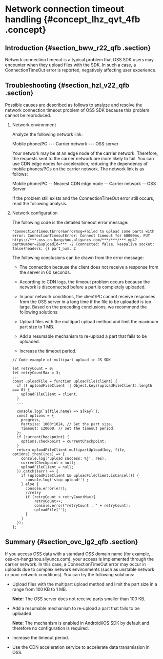 # Network connection timeout handling {#concept_lhz_qvt_4fb .concept}

## Introduction {#section_bww_r22_qfb .section}

Network connection timeout is a typical problem that OSS SDK users may encounter when they upload files with the SDK. In such a case, a ConnectionTimeOut error is reported, negatively affecting user experience.

## Troubleshooting {#section_hzl_v22_qfb .section}

Possible causes are described as follows to analyze and resolve the network connection timeout problem of OSS SDK because this problem cannot be reproduced.

1.  Network environment

    Analyze the following network link:

    Mobile phone/PC --- Carrier network --- OSS server

    Your network may be at an edge node of the carrier network. Therefore, the requests sent to the carrier network are more likely to fail. You can use CDN edge nodes for acceleration, reducing the dependency of mobile phones/PCs on the carrier network. The network link is as follows:

    Mobile phone/PC -- Nearest CDN edge node -- Carrier network -- OSS Server

    If the problem still exists and the ConnectionTimeOut error still occurs, read the following analysis.

2.  Network configuration

    The following code is the detailed timeout error message:

    ```
    "ConnectionTimeoutError&errormsg=Failed to upload some parts with error: ConnectionTimeoutError: Connect timeout for 60000ms, PUT https://***.oss-cn-hangzhou.aliyuncs.com/***/***/***.mp4?partNumber=2&uploadId=*** -2 (connected: false, keepalive socket: false)headers: {} part_num: 2
    ```

    The following conclusions can be drawn from the error message:

    -   The connection because the client does not receive a response from the server in 60 seconds.
    -   According to CDN logs, the timeout problem occurs because the network is disconnected before a part is completely uploaded.
    -   In poor network conditions, the client/PC cannot receive responses from the OSS server in a long time if the file to be uploaded is too large.
    Based on the preceding conclusions, we recommend the following solutions:

    -   Upload files with the multipart upload method and limit the maximum part size to 1 MB.
    -   Add a resumable mechanism to re-upload a part that fails to be uploaded.
    -   Increase the timeout period.
    ```
    // Code example of multipart upload in JS SDK
    
    let retryCount = 0;
    let retryCountMax = 3;
    ...
    const uploadFile = function uploadFile(client) {
      if (! uploadFileClient || Object.keys(uploadFileClient).length === 0) {
        uploadFileClient = client;
      }
      ...
      
      console.log(`${file.name} => ${key}`);
      const options = {
        progress,
        Partsize: 1000*1024, // Set the part size.
        Timeout: 120000, // Set the timeout period.
      };
      if (currentCheckpoint) {
        options.checkpoint = currentCheckpoint;
      }
      return uploadFileClient.multipartUpload(key, file, options).then((res) => {
        console.log('upload success: %j', res);
        currentCheckpoint = null;
        uploadFileClient = null;
      }).catch((err) => {
        if (uploadFileClient && uploadFileClient.isCancel()) {
          console.log('stop-upload!') ;
        } else {
          console.error(err);
          //retry
          if (retryCount < retryCountMax){
              retryCount++;
              console.error("retryCount : " + retryCount);
              uploadFile('');
          }
        }
      });
    };
    ```


## Summary {#section_ovc_lg2_qfb .section}

If you access OSS data with a standard OSS domain name \(for example, oss-cn-hangzhou.aliyuncs.com\), your access is implemented through the carrier network. In this case, a ConnectionTimeOut error may occur in uploads due to complex network environments \(such as unstable network or poor network conditions\). You can try the following solutions:

-   Upload files with the multipart upload method and limit the part size in a range from 100 KB to 1 MB.

    **Note:** The OSS server does not receive parts smaller than 100 KB.

-   Add a resumable mechanism to re-upload a part that fails to be uploaded.

    **Note:** The mechanism is enabled in Android/iOS SDK by default and therefore no configuration is required.

-   Increase the timeout period.
-   Use the CDN acceleration service to accelerate data transmission in OSS.

